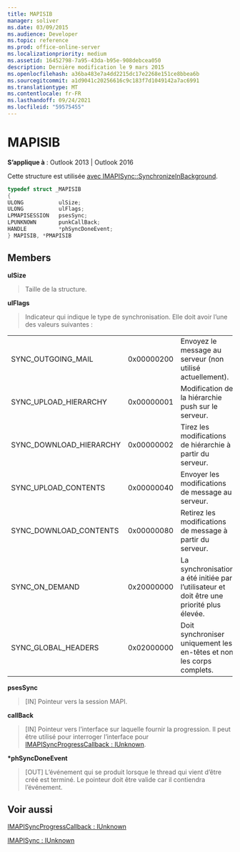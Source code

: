 ```yaml
---
title: MAPISIB
manager: soliver
ms.date: 03/09/2015
ms.audience: Developer
ms.topic: reference
ms.prod: office-online-server
ms.localizationpriority: medium
ms.assetid: 16452798-7a95-43da-b95e-908debcea050
description: Dernière modification le 9 mars 2015
ms.openlocfilehash: a36ba483e7a4dd2215dc17e2268e151ce8bbea6b
ms.sourcegitcommit: a1d9041c20256616c9c183f7d1049142a7ac6991
ms.translationtype: MT
ms.contentlocale: fr-FR
ms.lasthandoff: 09/24/2021
ms.locfileid: "59575455"
---
```

# <a name="mapisib"></a>MAPISIB

  
  
**S’applique à** : Outlook 2013 | Outlook 2016 
  
Cette structure est utilisée [avec IMAPISync::SynchronizeInBackground](imapisyncsynchronizeinbackground.md).
  
```cpp
typedef struct _MAPISIB
{
ULONG           ulSize;                
ULONG           ulFlags;
LPMAPISESSION   psesSync;
LPUNKNOWN       punkCallBack;
HANDLE          *phSyncDoneEvent;    
} MAPISIB, *PMAPISIB
```

## <a name="members"></a>Members

 **ulSize**
  
> Taille de la structure.
    
 **ulFlags**
  
> Indicateur qui indique le type de synchronisation. Elle doit avoir l’une des valeurs suivantes :
    
||||
|:-----|:-----|:-----|
|SYNC_OUTGOING_MAIL  <br/> |0x00000200  <br/> |Envoyez le message au serveur (non utilisé actuellement).  <br/> |
|SYNC_UPLOAD_HIERARCHY  <br/> |0x00000001  <br/> |Modification de la hiérarchie push sur le serveur.  <br/> |
|SYNC_DOWNLOAD_HIERARCHY  <br/> |0x00000002  <br/> |Tirez les modifications de hiérarchie à partir du serveur.  <br/> |
|SYNC_UPLOAD_CONTENTS  <br/> |0x00000040  <br/> |Envoyer les modifications de message au serveur.  <br/> |
|SYNC_DOWNLOAD_CONTENTS  <br/> |0x00000080  <br/> |Retirez les modifications de message à partir du serveur.  <br/> |
|SYNC_ON_DEMAND  <br/> |0x20000000  <br/> |La synchronisation a été initiée par l’utilisateur et doit être une priorité plus élevée.  <br/> |
|SYNC_GLOBAL_HEADERS  <br/> |0x02000000  <br/> |Doit synchroniser uniquement les en-têtes et non les corps complets.  <br/> |
   
 **psesSync**
  
> [IN] Pointeur vers la session MAPI.
    
 **callBack**
  
> [IN] Pointeur vers l’interface sur laquelle fournir la progression. Il peut être utilisé pour interroger l’interface pour [IMAPISyncProgressCallback : IUnknown](imapisyncprogresscallbackiunknown.md).
    
 **\*phSyncDoneEvent**
  
> [OUT] L’événement qui se produit lorsque le thread qui vient d’être créé est terminé. Le pointeur doit être valide car il contiendra l’événement.
    
## <a name="see-also"></a>Voir aussi



[IMAPISyncProgressCallback : IUnknown](imapisyncprogresscallbackiunknown.md)
  
[IMAPISync : IUnknown](imapisynciunknown.md)

